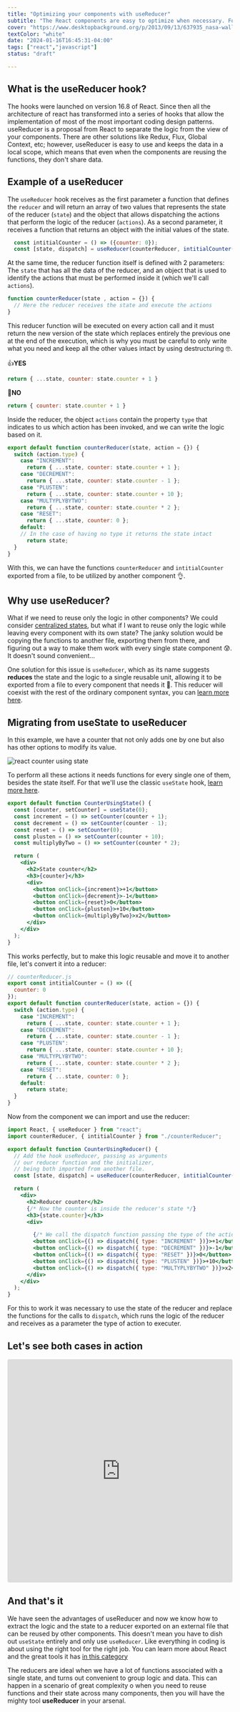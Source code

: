 ```yaml
---
title: "Optimizing your components with useReducer"
subtitle: "The React components are easy to optimize when necessary. For that we count on with the useReducer hook,  which allows us to encapsulates not only the state of a component, but also the logic that comes with it. Now we'll see...."
cover: "https://www.desktopbackground.org/p/2013/09/13/637935_nasa-wallpapers_1600x1200_h.jpg"
textColor: "white"
date: "2024-01-16T16:45:31-04:00"
tags: ["react","javascript"]
status: "draft"

---
```


## What is the useReducer hook?


The hooks were launched on version 16.8 of React. Since then all the architecture of react has transformed into a series of hooks that allow the implementation of most of the most important coding design patterns.
useReducer is a proposal from React to separate the logic from the view of your components. There are other solutions like Redux, Flux, Global Context, etc; however, useReducer is easy to use and keeps the data in a local scope, which means that even when the components are reusing the functions, they don't share data.

## Example of a useReducer

The `useReducer` hook receives as the first parameter a function that defines the `reducer` and will return an array of two values that represents the state of the reducer (`state`) and the object that allows dispatching the actions that perform the logic of the reducer (`actions`). As a second parameter, it receives a function that returns an object with the initial values of the state.

```javascript
  const intitialCounter = () => ({counter: 0});
  const [state, dispatch] = useReducer(counterReducer, intitialCounter());
```

At the same time, the reducer function itself is defined with 2 parameters: The `state` that has all the data of the reducer, and an object that is used to identify the actions that must be performed inside it (which we'll call `actions`).

```javascript
function counterReducer(state , action = {}) {
  // Here the reducer receives the state and execute the actions
}
```

This reducer function will be executed on every action call and it must return the new version of the state which replaces entirely the previous one at the end of the execution, which is why you must be careful to only write what you need and keep all the other values intact by using destructuring 🤓.

👍**YES**

```javascript
return { ...state, counter: state.counter + 1 }
```

🚫**NO**

```javascript
return { counter: state.counter + 1 }
```

Inside the reducer, the object `actions` contain the property `type` that indicates to us which action has been invoked, and we can write the logic based on it.

```javascript
export default function counterReducer(state, action = {}) {
  switch (action.type) {
    case "INCREMENT":
      return { ...state, counter: state.counter + 1 };
    case "DECREMENT":
      return { ...state, counter: state.counter - 1 };
    case "PLUSTEN":
      return { ...state, counter: state.counter + 10 };
    case "MULTYPLYBYTWO":
      return { ...state, counter: state.counter * 2 };
    case "RESET":
      return { ...state, counter: 0 };
    default: 
    // In the case of having no type it returns the state intact
      return state;
  }
}
```

With this, we can have the functions `counterReducer` and `intitialCounter` exported from a file, to be utilized by another component 👌.

## Why use useReducer?

What if we need to reuse only the logic in other components? We could consider [centralized states](https://4geeks.com/lesson/context-api), but what if I want to reuse only the logic while leaving every component with its own state? The janky solution would be copying the functions to another file, exporting them from there, and figuring out a way to make them work with every single state component 😰. It doesn't sound convenient...

One solution for this issue is `useReducer`, which as its name suggests **reduces** the state and the logic to a single reusable unit, allowing it to be exported from a file to every component that needs it 💪. This reducer will coexist with the rest of the ordinary component syntax, you can [learn more here](https://4geeks.com/lesson/making-react-components).

## Migrating from useState to useReducer

In this example, we have a counter that not only adds one by one but also has other options to modify its value. 

![react counter using state](https://breathecode.herokuapp.com/v1/media/file/state-counter-png?width=200)

To perform all these actions it needs functions for every single one of them, besides the state itself. For that we'll use the classic `useState` hook, [learn more here](https://4geeks.com/lesson/react-hooks-explained#the-useeffect-hook).

```jsx
export default function CounterUsingState() {
  const [counter, setCounter] = useState(0);
  const increment = () => setCounter(counter + 1);
  const decrement = () => setCounter(counter - 1);
  const reset = () => setCounter(0);
  const plusten = () => setCounter(counter + 10);
  const multiplyByTwo = () => setCounter(counter * 2);

  return (
    <div>
      <h2>State counter</h2>
      <h3>{counter}</h3>
      <div>
        <button onClick={increment}>+1</button>
        <button onClick={decrement}>-1</button>
        <button onClick={reset}>0</button>
        <button onClick={plusten}>+10</button>
        <button onClick={multiplyByTwo}>x2</button>
      </div>
    </div>
  );
}
```

This works perfectly, but to make this logic reusable and move it to another file, let's convert it into a reducer:

```javascript
// counterReducer.js
export const intitialCounter = () => ({
  counter: 0
});
export default function counterReducer(state, action = {}) {
  switch (action.type) {
    case "INCREMENT":
      return { ...state, counter: state.counter + 1 };
    case "DECREMENT":
      return { ...state, counter: state.counter - 1 };
    case "PLUSTEN":
      return { ...state, counter: state.counter + 10 };
    case "MULTYPLYBYTWO":
      return { ...state, counter: state.counter * 2 };
    case "RESET":
      return { ...state, counter: 0 };
    default:
      return state;
  }
}

```

Now from the component we can import and use the reducer:

```jsx
import React, { useReducer } from "react";
import counterReducer, { intitialCounter } from "./counterReducer";

export default function CounterUsingReducer() {
  // Add the hook useReducer, passing as arguments
  // our reducer function and the initializer,
  // being both imported from another file.
  const [state, dispatch] = useReducer(counterReducer, intitialCounter());

  return (
    <div>
      <h2>Reducer counter</h2>
      {/* Now the counter is inside the reducer's state */}
      <h3>{state.counter}</h3>
      <div>

        {/* We call the dispatch function passing the type of the action to perform the reducer's logic */}
        <button onClick={() => dispatch({ type: "INCREMENT" })}>+1</button>
        <button onClick={() => dispatch({ type: "DECREMENT" })}>-1</button>
        <button onClick={() => dispatch({ type: "RESET" })}>0</button>
        <button onClick={() => dispatch({ type: "PLUSTEN" })}>+10</button>
        <button onClick={() => dispatch({ type: "MULTYPLYBYTWO" })}>x2</button>
      </div>
    </div>
  );
}
```

For this to work it was necessary to use the state of the reducer and replace the functions for the calls to `dispatch`, which runs the logic of the reducer and receives as a parameter the type of action to executer.

## Let's see both cases in action

<iframe src="https://codesandbox.io/embed/q6fjct?view=Editor+%2B+Preview&module=%2Fsrc%2FcounterReducer.js"
     style="width:100%; height: 500px; border:0; border-radius: 4px; overflow:hidden;"
     title="useReducer Demo"
     allow="accelerometer; ambient-light-sensor; camera; encrypted-media; geolocation; gyroscope; hid; microphone; midi; payment; usb; vr; xr-spatial-tracking"
     sandbox="allow-forms allow-modals allow-popups allow-presentation allow-same-origin allow-scripts"
   ></iframe>

## And that's it

We have seen the advantages of useReducer and now we know how to extract the logic and the state to a reducer exported on an external file that can be reused by other components. This doesn't mean you have to dish out `useState` entirely and only use `useReducer`. Like everything in coding is about using the right tool for the right job. You can learn more about React and the great tools it has [in this category](https://4geeks.com/technology/reactjs)

The reducers are ideal when we have a lot of functions associated with a single state, and turns out convenient to group logic and data. This can happen in a scenario of great complexity o when you need to reuse functions and their state across many components, then you will have the mighty tool **useReducer** in your arsenal.
